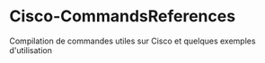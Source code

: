# Cisco-CommandsReferences
Compilation de commandes utiles sur Cisco et quelques exemples d'utilisation
